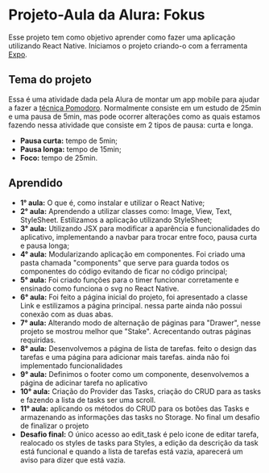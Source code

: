 # Projeto-Aula da Alura: Fokus
Esse projeto tem como objetivo aprender como fazer uma aplicação utilizando React Native. Iniciamos o projeto criando-o com a ferramenta [Expo](https://expo.dev).

## Tema do projeto
Essa é uma atividade dada pela Alura de montar um app mobile para ajudar a fazer a [técnica Pomodoro](https://brasilescola.uol.com.br/dicas-de-estudo/tecnica-pomodoro-que-e-e-como-funciona.htm).
Normalmente consiste em um estudo de 25min e uma pausa de 5min, mas pode ocorrer alterações como as quais estamos fazendo nessa atividade que consiste em 2 tipos de pausa: curta e longa.

* **Pausa curta:** tempo de 5min;
* **Pausa longa:** tempo de 15min;
* **Foco:** tempo de 25min.

## Aprendido
* **1° aula:** O que é, como instalar e utilizar o React Native;
* **2° aula:** Aprendendo a utilizar classes como: Image, View, Text, StyleSheet. Estilizamos a aplicação utilizando StyleSheet;
* **3° aula:** Utilizando JSX para modificar a aparência e funcionalidades do aplicativo, implementando a navbar para trocar entre foco, pausa curta e pausa longa;
* **4° aula:** Modularizando aplicação em componentes. Foi criado uma pasta chamada "components" que serve para guarda todos os componentes do código evitando de ficar no código principal;
* **5° aula:** Foi criado funções para o timer funcionar corretamente e ensinado como funciona o svg no React Native.
* **6° aula:** Foi feito a página inicial do projeto, foi apresentado a classe Link e estilizamos a página principal. nessa parte ainda não possui conexão com as duas abas.
* **7° aula:** Alterando modo de alternação de páginas para "Drawer", nesse projeto se mostrou melhor que "Stake". Acrecentando outras páginas requiridas.
* **8° aula:** Desenvolvemos a página de lista de tarefas. feito o design das tarefas e uma página para adicionar mais tarefas. ainda não foi implementado funcionalidades
* **9° aula:** Definimos o footer como um componente, desenvolvemos a página de adicinar tarefa no aplicativo
* **10° aula:** Criação do Provider das Tasks, criação do CRUD para as tasks e fazendo a lista de tasks ser uma scroll.
* **11° aula:** aplicando os métodos do CRUD para os botões das Tasks e armazenando as informações das tasks no Storage. No final um desafio de finalizar o projeto
* **Desafio final:** O único acesso ao edit_task é pelo icone de editar tarefa, realocado os styles de tasks para Styles, a edição da descrição da task está funcional e quando a lista de tarefas está vazia, aparecerá um aviso para dizer que está vazia.